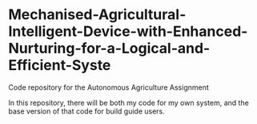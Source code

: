 # Mechanised-Agricultural-Intelligent-Device-with-Enhanced-Nurturing-for-a-Logical-and-Efficient-Syste
Code repository for the Autonomous Agriculture Assignment 

In this repository, there will be both my code for my own system, and the base version of that code for build guide users.
